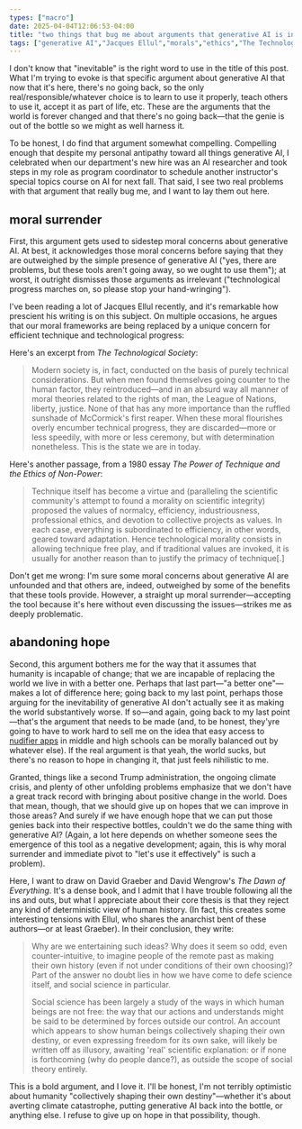 ```yaml
---
types: ["macro"]
date: 2025-04-04T12:06:53-04:00
title: "two things that bug me about arguments that generative AI is inevitable or whatever"
tags: ["generative AI","Jacques Ellul","morals","ethics","The Technological Society","NCII","David Graeber","David Wengrow","The Dawn of Everything"]
---
```

I don't know that "inevitable" is the right word to use in the title of this post. What I'm trying to evoke is that specific argument about generative AI that now that it's here, there's no going back, so the only real/responsible/whatever choice is to learn to use it properly, teach others to use it, accept it as part of life, etc. These are the arguments that the world is forever changed and that there's no going back—that the genie is out of the bottle so we might as well harness it.

To be honest, I do find that argument somewhat compelling. Compelling enough that despite my personal antipathy toward all things generative AI, I celebrated when our department's new hire was an AI researcher and took steps in my role as program coordinator to schedule another instructor's special topics course on AI for next fall. That said, I see two real problems with that argument that really bug me, and I want to lay them out here.

## moral surrender

First, this argument gets used to sidestep moral concerns about generative AI. At best, it acknowledges those moral concerns before saying that they are outweighed by the simple presence of generative AI ("yes, there are problems, but these tools aren't going away, so we ought to use them"); at worst, it outright dismisses those arguments as irrelevant ("technological progress marches on, so please stop your hand-wringing"). 

I've been reading a lot of Jacques Ellul recently, and it's remarkable how prescient his writing is on this subject. On multiple occasions, he argues that our moral frameworks are being replaced by a unique concern for efficient technique and technological progress:

Here's an excerpt from *The Technological Society*:

> Modern society is, in fact, conducted on the basis of purely technical considerations. But when men found themselves going counter to the human factor, they reintroduced—and in an absurd way all manner of moral theories related to the rights of man, the League of Nations, liberty, justice. None of that has any more importance than the ruffled sunshade of McCormick's first reaper. When these moral flourishes overly encumber technical progress, they are discarded—more or less speedily, with more or less ceremony, but with determination nonetheless. This is the state we are in today.

Here's another passage, from a 1980 essay *The Power of Technique and the Ethics of Non-Power*:

> Technique itself has become a virtue and (paralleling the scientific community's attempt to found a morality on scientific integrity) proposed the values of normalcy, efficiency, industriousness, professional ethics, and devotion to collective projects as values. In each case, everything is subordinated to efficiency, in other words, geared toward adaptation. Hence technological morality consists in allowing technique free play, and if traditional values are invoked, it is usually for another reason than to justify the primacy of technique[.]

Don't get me wrong: I'm sure some moral concerns about generative AI are unfounded and that others are, indeed, outweighed by some of the benefits that these tools provide. However, a straight up moral surrender—accepting the tool because it's here without even discussing the issues—strikes me as deeply problematic.

## abandoning hope

Second, this argument bothers me for the way that it assumes that humanity is incapable of change; that we are incapable of replacing the world we live in with a better one. Perhaps that last part—"a better one"—makes a lot of difference here; going back to my last point, perhaps those arguing for the inevitability of generative AI don't actually see it as making the world substantively worse. If so—and again, going back to my last point—that's the argument that needs to be made (and, to be honest, they'yre going to have to work hard to sell me on the idea that easy access to [nudifier apps](https://www.404media.co/what-was-she-supposed-to-report-police-report-shows-how-a-high-school-deepfake-nightmare-unfolded/) in middle and high schools can be morally balanced out by whatever else). If the real argument is that yeah, the world sucks, but there's no reason to hope in changing it, that just feels nihilistic to me. 

Granted, things like a second Trump administration, the ongoing climate crisis, and plenty of other unfolding problems emphasize that we don't have a great track record with bringing about positive change in the world. Does that mean, though, that we should give up on hopes that we can improve in those areas? And surely if we have enough hope that we can put those genies back into their respective bottles, couldn't we do the same thing with generative AI? (Again, a lot here depends on whether someone sees the emergence of this tool as a negative development; again, this is why moral surrender and immediate pivot to "let's use it effectively" is such a problem).

Here, I want to draw on David Graeber and David Wengrow's *The Dawn of Everything*. It's a dense book, and I admit that I have trouble following all the ins and outs, but what I appreciate about their core thesis is that they reject any kind of deterministic view of human history. (In fact, this creates some interesting tensions with Ellul, who shares the anarchist bent of these authors—or at least Graeber). In their conclusion, they write:

> Why are we entertaining such ideas? Why does it seem so odd, even counter-intuitive, to imagine people of the remote past as making their own history (even if not under conditions of their own choosing)? Part of the answer no doubt lies in how we have come to defe science itself, and social science in particular.
> 
> Social science has been largely a study of the ways in which human beings are not free: the way that our actions and understands might be said to be determined by forces outside our control. An account which appears to show human beings collectively shaping their own destiny, or even expressing freedom for its own sake, will likely be written off as illusory, awaiting 'real' scientific explanation: or if none is forthcoming (why do people dance?), as outside the scope of social theory entirely.

This is a bold argument, and I love it. I'll be honest, I'm not terribly optimistic about humanity "collectively shaping their own destiny"—whether it's about averting climate catastrophe, putting generative AI back into the bottle, or anything else. I refuse to give up on hope in that possibility, though. 